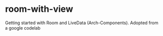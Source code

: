 # room-with-view
Getting started with Room and LiveData (Arch-Components). Adopted from a google codelab
